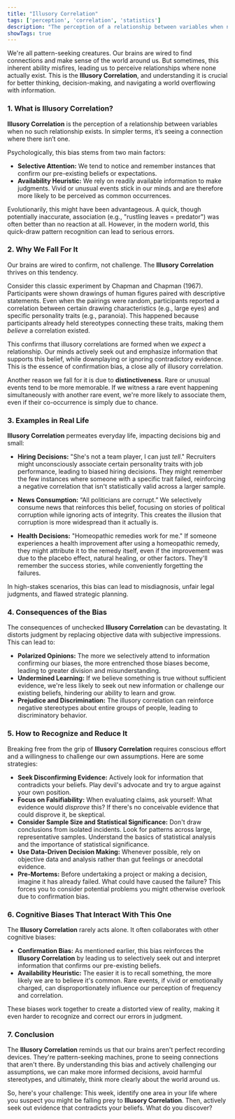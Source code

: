 ```yaml
---
title: "Illusory Correlation"
tags: ['perception', 'correlation', 'statistics']
description: "The perception of a relationship between variables when no such relationship exists."
showTags: true
---
```



We're all pattern-seeking creatures. Our brains are wired to find connections and make sense of the world around us. But sometimes, this inherent ability misfires, leading us to perceive relationships where none actually exist. This is the **Illusory Correlation**, and understanding it is crucial for better thinking, decision-making, and navigating a world overflowing with information.

### 1. What is Illusory Correlation?

**Illusory Correlation** is the perception of a relationship between variables when no such relationship exists. In simpler terms, it’s seeing a connection where there isn’t one.

Psychologically, this bias stems from two main factors:

*   **Selective Attention:** We tend to notice and remember instances that confirm our pre-existing beliefs or expectations.
*   **Availability Heuristic:** We rely on readily available information to make judgments. Vivid or unusual events stick in our minds and are therefore more likely to be perceived as common occurrences.

Evolutionarily, this might have been advantageous. A quick, though potentially inaccurate, association (e.g., "rustling leaves = predator") was often better than no reaction at all. However, in the modern world, this quick-draw pattern recognition can lead to serious errors.

### 2. Why We Fall For It

Our brains are wired to confirm, not challenge. The **Illusory Correlation** thrives on this tendency.

Consider this classic experiment by Chapman and Chapman (1967). Participants were shown drawings of human figures paired with descriptive statements. Even when the pairings were random, participants reported a correlation between certain drawing characteristics (e.g., large eyes) and specific personality traits (e.g., paranoia). This happened because participants already held stereotypes connecting these traits, making them *believe* a correlation existed.

This confirms that illusory correlations are formed when we *expect* a relationship. Our minds actively seek out and emphasize information that supports this belief, while downplaying or ignoring contradictory evidence. This is the essence of confirmation bias, a close ally of illusory correlation.

Another reason we fall for it is due to **distinctiveness**. Rare or unusual events tend to be more memorable. If we witness a rare event happening simultaneously with another rare event, we're more likely to associate them, even if their co-occurrence is simply due to chance.

### 3. Examples in Real Life

**Illusory Correlation** permeates everyday life, impacting decisions big and small:

*   **Hiring Decisions:** "She's not a team player, I can just *tell*." Recruiters might unconsciously associate certain personality traits with job performance, leading to biased hiring decisions. They might remember the few instances where someone with a specific trait failed, reinforcing a negative correlation that isn't statistically valid across a larger sample.

*   **News Consumption:** “All politicians are corrupt.” We selectively consume news that reinforces this belief, focusing on stories of political corruption while ignoring acts of integrity. This creates the illusion that corruption is more widespread than it actually is.

*   **Health Decisions:** "Homeopathic remedies work for me." If someone experiences a health improvement after using a homeopathic remedy, they might attribute it to the remedy itself, even if the improvement was due to the placebo effect, natural healing, or other factors. They'll remember the success stories, while conveniently forgetting the failures.

In high-stakes scenarios, this bias can lead to misdiagnosis, unfair legal judgments, and flawed strategic planning.

### 4. Consequences of the Bias

The consequences of unchecked **Illusory Correlation** can be devastating. It distorts judgment by replacing objective data with subjective impressions. This can lead to:

*   **Polarized Opinions:** The more we selectively attend to information confirming our biases, the more entrenched those biases become, leading to greater division and misunderstanding.
*   **Undermined Learning:** If we believe something is true without sufficient evidence, we're less likely to seek out new information or challenge our existing beliefs, hindering our ability to learn and grow.
*   **Prejudice and Discrimination:** The illusory correlation can reinforce negative stereotypes about entire groups of people, leading to discriminatory behavior.

### 5. How to Recognize and Reduce It

Breaking free from the grip of **Illusory Correlation** requires conscious effort and a willingness to challenge our own assumptions. Here are some strategies:

*   **Seek Disconfirming Evidence:** Actively look for information that contradicts your beliefs. Play devil's advocate and try to argue against your own position.
*   **Focus on Falsifiability:** When evaluating claims, ask yourself: What evidence would *disprove* this? If there's no conceivable evidence that could disprove it, be skeptical.
*   **Consider Sample Size and Statistical Significance:** Don't draw conclusions from isolated incidents. Look for patterns across large, representative samples. Understand the basics of statistical analysis and the importance of statistical significance.
*   **Use Data-Driven Decision Making:** Whenever possible, rely on objective data and analysis rather than gut feelings or anecdotal evidence.
*   **Pre-Mortems:** Before undertaking a project or making a decision, imagine it has already failed. What could have caused the failure? This forces you to consider potential problems you might otherwise overlook due to confirmation bias.

### 6. Cognitive Biases That Interact With This One

The **Illusory Correlation** rarely acts alone. It often collaborates with other cognitive biases:

*   **Confirmation Bias:** As mentioned earlier, this bias reinforces the **Illusory Correlation** by leading us to selectively seek out and interpret information that confirms our pre-existing beliefs.
*   **Availability Heuristic:** The easier it is to recall something, the more likely we are to believe it's common. Rare events, if vivid or emotionally charged, can disproportionately influence our perception of frequency and correlation.

These biases work together to create a distorted view of reality, making it even harder to recognize and correct our errors in judgment.

### 7. Conclusion

The **Illusory Correlation** reminds us that our brains aren't perfect recording devices. They're pattern-seeking machines, prone to seeing connections that aren't there. By understanding this bias and actively challenging our assumptions, we can make more informed decisions, avoid harmful stereotypes, and ultimately, think more clearly about the world around us.

So, here's your challenge: This week, identify one area in your life where you suspect you might be falling prey to **Illusory Correlation**. Then, actively seek out evidence that contradicts your beliefs. What do you discover?

